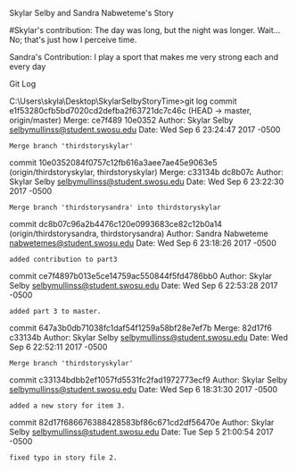 Skylar Selby and Sandra Nabweteme's Story

#Skylar's contribution: The day was long, but the night was longer.
Wait... No; that's just how I perceive time.

Sandra's Contribution: I play a sport that makes me very strong each and every day

Git Log

C:\Users\skyla\Desktop\SkylarSelbyStoryTime>git log
commit e1f53280cfb5bd7020cd2defba2f63721dc7c46c (HEAD -> master, origin/master)
Merge: ce7f489 10e0352
Author: Skylar Selby <selbymullinss@student.swosu.edu>
Date:   Wed Sep 6 23:24:47 2017 -0500

    Merge branch 'thirdstoryskylar'

commit 10e0352084f0757c12fb616a3aee7ae45e9063e5 (origin/thirdstoryskylar, thirdstoryskylar)
Merge: c33134b dc8b07c
Author: Skylar Selby <selbymullinss@student.swosu.edu>
Date:   Wed Sep 6 23:22:30 2017 -0500

    Merge branch 'thirdstorysandra' into thirdstoryskylar

commit dc8b07c96a2b4476c120e0993683ce82c12b0a14 (origin/thirdstorysandra, thirdstorysandra)
Author: Sandra Nabweteme <nabwetemes@student.swosu.edu>
Date:   Wed Sep 6 23:18:26 2017 -0500

    added contribution to part3

commit ce7f4897b013e5ce14759ac550844f5fd4786bb0
Author: Skylar Selby <selbymullinss@student.swosu.edu>
Date:   Wed Sep 6 22:53:28 2017 -0500

    added part 3 to master.

commit 647a3b0db71038fc1daf54f1259a58bf28e7ef7b
Merge: 82d17f6 c33134b
Author: Skylar Selby <selbymullinss@student.swosu.edu>
Date:   Wed Sep 6 22:52:11 2017 -0500

    Merge branch 'thirdstoryskylar'

commit c33134bdbb2ef1057fd5531fc2fad1972773ecf9
Author: Skylar Selby <selbymullinss@student.swosu.edu>
Date:   Wed Sep 6 18:31:30 2017 -0500

    added a new story for item 3.

commit 82d17f686676388428583bf86c671cd2df56470e
Author: Skylar Selby <selbymullinss@student.swosu.edu>
Date:   Tue Sep 5 21:00:54 2017 -0500

    fixed typo in story file 2.